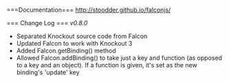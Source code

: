 ===Documentation===
http://stoodder.github.io/falconjs/

=== Change Log ===
_v0.8.0_
* Separated Knockout source code from Falcon
* Updated Falcon to work with Knockout 3
* Added Falcon.getBinding() method
* Allowed Falcon.addBinding() to take just a key and function (as opposed to a key and an object). If a function is given, it's set as the new binding's 'update' key